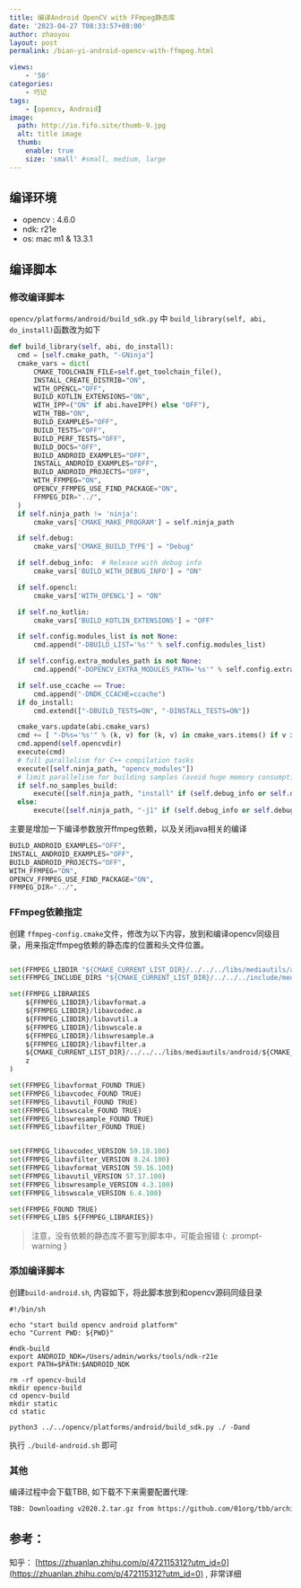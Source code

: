 ```yaml
---
title: 编译Android OpenCV with FFmpeg静态库
date: '2023-04-27 T08:33:57+08:00'
author: zhaoyou
layout: post
permalink: /bian-yi-android-opencv-with-ffmpeg.html

views:
    - '50'
categories:
    - 巧记
tags:
    - [opencv, Android]
image:
  path: http://io.fifo.site/thumb-9.jpg
  alt: title image
  thumb:  
    enable: true
    size: 'small' #small, medium, large
---
```



## 编译环境

- opencv : 4.6.0
- ndk: r21e
- os: mac m1 & 13.3.1


## 编译脚本

### 修改编译脚本

`opencv/platforms/android/build_sdk.py` 中 `build_library(self, abi, do_install)`函数改为如下

```python
def build_library(self, abi, do_install):
  cmd = [self.cmake_path, "-GNinja"]
  cmake_vars = dict(
      CMAKE_TOOLCHAIN_FILE=self.get_toolchain_file(),
      INSTALL_CREATE_DISTRIB="ON",
      WITH_OPENCL="OFF",
      BUILD_KOTLIN_EXTENSIONS="ON",
      WITH_IPP=("ON" if abi.haveIPP() else "OFF"),
      WITH_TBB="ON",
      BUILD_EXAMPLES="OFF",
      BUILD_TESTS="OFF",
      BUILD_PERF_TESTS="OFF",
      BUILD_DOCS="OFF",
      BUILD_ANDROID_EXAMPLES="OFF",
      INSTALL_ANDROID_EXAMPLES="OFF",
      BUILD_ANDROID_PROJECTS="OFF",
      WITH_FFMPEG="ON",
      OPENCV_FFMPEG_USE_FIND_PACKAGE="ON",
      FFMPEG_DIR="../",
  )
  if self.ninja_path != 'ninja':
      cmake_vars['CMAKE_MAKE_PROGRAM'] = self.ninja_path

  if self.debug:
      cmake_vars['CMAKE_BUILD_TYPE'] = "Debug"

  if self.debug_info:  # Release with debug info
      cmake_vars['BUILD_WITH_DEBUG_INFO'] = "ON"

  if self.opencl:
      cmake_vars['WITH_OPENCL'] = "ON"

  if self.no_kotlin:
      cmake_vars['BUILD_KOTLIN_EXTENSIONS'] = "OFF"

  if self.config.modules_list is not None:
      cmd.append("-DBUILD_LIST='%s'" % self.config.modules_list)

  if self.config.extra_modules_path is not None:
      cmd.append("-DOPENCV_EXTRA_MODULES_PATH='%s'" % self.config.extra_modules_path)

  if self.use_ccache == True:
      cmd.append("-DNDK_CCACHE=ccache")
  if do_install:
      cmd.extend(["-DBUILD_TESTS=ON", "-DINSTALL_TESTS=ON"])

  cmake_vars.update(abi.cmake_vars)
  cmd += [ "-D%s='%s'" % (k, v) for (k, v) in cmake_vars.items() if v is not None]
  cmd.append(self.opencvdir)
  execute(cmd)
  # full parallelism for C++ compilation tasks
  execute([self.ninja_path, "opencv_modules"])
  # limit parallelism for building samples (avoid huge memory consumption)
  if self.no_samples_build:
      execute([self.ninja_path, "install" if (self.debug_info or self.debug) else "install/strip"])
  else:
      execute([self.ninja_path, "-j1" if (self.debug_info or self.debug) else "-j3", "install" if (self.debug_info or self.debug) else "install/strip"])
```

主要是增加一下编译参数放开ffmpeg依赖，以及关闭java相关的编译

```python
BUILD_ANDROID_EXAMPLES="OFF",
INSTALL_ANDROID_EXAMPLES="OFF",
BUILD_ANDROID_PROJECTS="OFF",
WITH_FFMPEG="ON",
OPENCV_FFMPEG_USE_FIND_PACKAGE="ON",
FFMPEG_DIR="../",
```

### FFmpeg依赖指定

创建 `ffmpeg-config.cmake`文件，修改为以下内容，放到和编译opencv同级目录，用来指定ffmpeg依赖的静态库的位置和头文件位置。

```python

set(FFMPEG_LIBDIR "${CMAKE_CURRENT_LIST_DIR}/../../../libs/mediautils/android/${CMAKE_ANDROID_ARCH_ABI}/Release/ffmpeg")
set(FFMPEG_INCLUDE_DIRS "${CMAKE_CURRENT_LIST_DIR}/../../../include/mediautils/ffmpeg")

set(FFMPEG_LIBRARIES
    ${FFMPEG_LIBDIR}/libavformat.a
    ${FFMPEG_LIBDIR}/libavcodec.a
    ${FFMPEG_LIBDIR}/libavutil.a
    ${FFMPEG_LIBDIR}/libswscale.a
    ${FFMPEG_LIBDIR}/libswresample.a
    ${FFMPEG_LIBDIR}/libavfilter.a
    ${CMAKE_CURRENT_LIST_DIR}/../../../libs/mediautils/android/${CMAKE_ANDROID_ARCH_ABI}/Release/zpx264/libx264.a
    z
)

set(FFMPEG_libavformat_FOUND TRUE)
set(FFMPEG_libavcodec_FOUND TRUE)
set(FFMPEG_libavutil_FOUND TRUE)
set(FFMPEG_libswscale_FOUND TRUE)
set(FFMPEG_libswresample_FOUND TRUE)
set(FFMPEG_libavfilter_FOUND TRUE)


set(FFMPEG_libavcodec_VERSION 59.18.100)
set(FFMPEG_libavfilter_VERSION 8.24.100)
set(FFMPEG_libavformat_VERSION 59.16.100)
set(FFMPEG_libavutil_VERSION 57.17.100)
set(FFMPEG_libswresample_VERSION 4.3.100)
set(FFMPEG_libswscale_VERSION 6.4.100)

set(FFMPEG_FOUND TRUE)
set(FFMPEG_LIBS ${FFMPEG_LIBRARIES})
```

> 注意，没有依赖的静态库不要写到脚本中，可能会报错
> {: .prompt-warning }



### 添加编译脚本

创建`build-android.sh`, 内容如下，将此脚本放到和opencv源码同级目录

```shell
#!/bin/sh

echo "start build opencv android platform"
echo "Current PWD: ${PWD}"

#ndk-build
export ANDROID_NDK=/Users/admin/works/tools/ndk-r21e
export PATH=$PATH:$ANDROID_NDK

rm -rf opencv-build
mkdir opencv-build
cd opencv-build
mkdir static 
cd static

python3 ../../opencv/platforms/android/build_sdk.py ./ -Dand	
```

执行 `./build-android.sh` 即可



### 其他

编译过程中会下载TBB, 如下载不下来需要配置代理:

```bash
TBB: Downloading v2020.2.tar.gz from https://github.com/01org/tbb/archive/v2020.2.tar.gz	
```



## 参考：
知乎：
[https://zhuanlan.zhihu.com/p/472115312?utm_id=0](https://zhuanlan.zhihu.com/p/472115312?utm_id=0) , 非常详细
